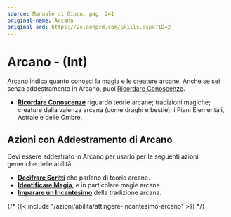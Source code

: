 ```yaml
---
source: Manuale di Gioco, pag. 241
original-name: Arcana
original-srd: https://2e.aonprd.com/Skills.aspx?ID=2
---
```


# Arcano - (Int)

Arcano indica quanto conosci la magia e le creature arcane. Anche se sei senza
addestramento in Arcano, puoi
[Ricordare Conoscenze](/azioni/abilita/ricordare-conoscenze).

- **[Ricordare Conoscenze](/azioni/abilita/ricordare-conoscenze)** riguardo
  teorie arcane; tradizioni magiche; creature dalla valenza arcana (come draghi
  e bestie); i Piani Elementali, Astrale e delle Ombre.

## Azioni con Addestramento di Arcano

Devi essere addestrato in Arcano per usarlo per le seguenti azioni generiche
delle abilità:

- **[Decifrare Scritti](/azioni/abilita/decifrare-scritti)** che parlano di
  teorie arcane.
- **[Identificare Magia](/azioni/abilita/identificare-magia)**, e in particolare
  magie arcane.
- **[Imparare un Incantesimo](/azioni/abilita/imparare-un-incantesimo)** della
  tradizione arcana.

{/* {{< include "/azioni/abilita/attingere-incantesimo-arcano" >}} */}
